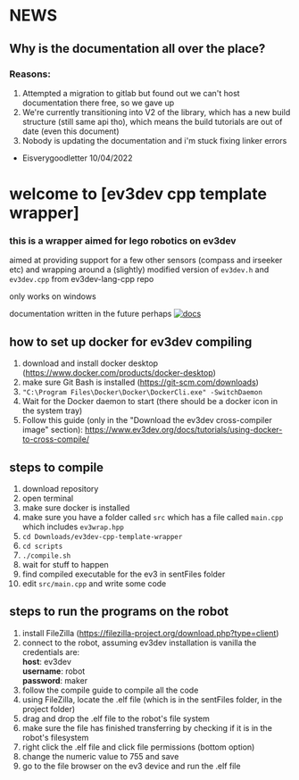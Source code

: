 # NEWS
## Why is the documentation all over the place?
### Reasons:
1. Attempted a migration to gitlab but found out we can't host documentation there free, so we gave up
2. We're currently transitioning into V2 of the library, which has a new build structure (still same api tho), which means the build tutorials are out of date (even this document)
3. Nobody is updating the documentation and i'm stuck fixing linker errors
- Eisverygoodletter 10/04/2022

# welcome to [ev3dev cpp template wrapper]
### this is a wrapper aimed for lego robotics on ev3dev

aimed at providing support for a few other sensors (compass and irseeker etc) and wrapping around a (slightly) modified version of `ev3dev.h` and `ev3dev.cpp` from ev3dev-lang-cpp repo

only works on windows

documentation written in the future perhaps
[![docs](https://img.shields.io/badge/documentation-available-yellow.svg)](https://rshs-robotics-club.github.io/ev3dev-cpp-template-wrapper/)

## how to set up docker for ev3dev compiling
1. download and install docker desktop (https://www.docker.com/products/docker-desktop)
2. make sure Git Bash is installed (https://git-scm.com/downloads)
3. `"C:\Program Files\Docker\Docker\DockerCli.exe" -SwitchDaemon`
4. Wait for the Docker daemon to start (there should be a docker icon in the system tray)
5. Follow this guide (only in the "Download the ev3dev cross-compiler image" section): https://www.ev3dev.org/docs/tutorials/using-docker-to-cross-compile/

## steps to compile
1. download repository
2. open terminal
3. make sure docker is installed
4. make sure you have a folder called `src` which has a file called `main.cpp` which includes `ev3wrap.hpp`
5. `cd Downloads/ev3dev-cpp-template-wrapper`
6. `cd scripts`
7. `./compile.sh`
8. wait for stuff to happen
9. find compiled executable for the ev3 in sentFiles folder
10. edit `src/main.cpp` and write some code

## steps to run the programs on the robot
1. install FileZilla (https://filezilla-project.org/download.php?type=client)
2. connect to the robot, assuming ev3dev installation is vanilla the credentials are: <br />
**host**: ev3dev <br />
**username**: robot <br/>
**password**: maker <br/>
3. follow the compile guide to compile all the code 
4. using FileZilla, locate the .elf file (which is in the sentFiles folder, in the project folder)
5. drag and drop the .elf file to the robot's file system
6. make sure the file has finished transferring by checking if it is in the robot's filesystem
7. right click the .elf file and click file permissions (bottom option)
8. change the numeric value to 755 and save
9. go to the file browser on the ev3 device and run the .elf file
